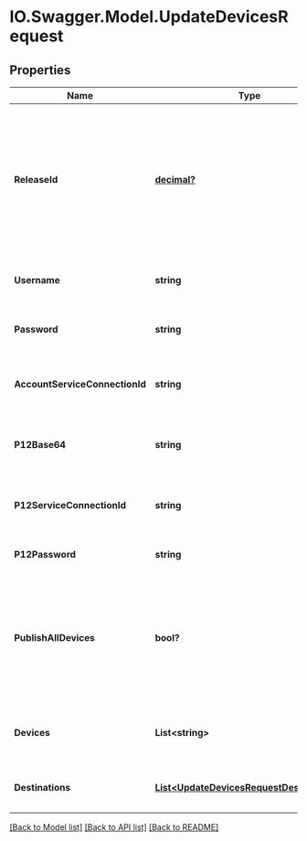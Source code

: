 # IO.Swagger.Model.UpdateDevicesRequest
## Properties

Name | Type | Description | Notes
------------ | ------------- | ------------- | -------------
**ReleaseId** | [**decimal?**](BigDecimal.md) | When provided, will update the provided release with the new set of devices. By default the latest release of the distribution group is used when this property is omitted. If &#x60;release_id&#x60; is passed in the path, there is no need to pass in the body as well. | [optional] 
**Username** | **string** | The username for the Apple Developer account to publish the devices to. | [optional] 
**Password** | **string** | The password for the Apple Developer account to publish the devices to. | [optional] 
**AccountServiceConnectionId** | **string** | The service_connection_id of the stored Apple credentials instead of username, password. | [optional] 
**P12Base64** | **string** | The certificate to use for resigning the application with the updated provisioning profiles. | [optional] 
**P12ServiceConnectionId** | **string** | The service_connection_id of the stored Apple certificate instead of p12_base64 value. | [optional] 
**P12Password** | **string** | The password certificate if one is needed. | [optional] 
**PublishAllDevices** | **bool?** | When set to true, all unprovisioned devices will be published to the Apple Developer account.  When false, only the provided devices will be published to the Apple Developer account. | [optional] 
**Devices** | **List&lt;string&gt;** | Array of device UDID&#x27;s to be published to the Apple Developer account. | [optional] 
**Destinations** | [**List&lt;UpdateDevicesRequestDestinations&gt;**](UpdateDevicesRequestDestinations.md) | Array of distribution groups that the devices should be provisioned from. | [optional] 

[[Back to Model list]](../README.md#documentation-for-models) [[Back to API list]](../README.md#documentation-for-api-endpoints) [[Back to README]](../README.md)

